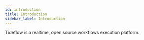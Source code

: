 ```yaml
---
id: introduction
title: Introduction
sidebar_label: Introduction
---
```


Tideflow is a realtime, open source workflows execution platform.
